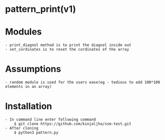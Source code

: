 # pattern_print(v1)

# Modules

    - print_diagnol method is to print the diagnol inside out
    - set_cordinates is to reset the cordinates of the array

# Assumptions

    - random module is used for the users ease(eg - tedious to add 100*100    elements in an array)

# Installation

    - In command line enter following command
        $ git clone https://github.com/kinjaljha/ssm-test.git
    - After cloning
        $ python3 pattern.py
